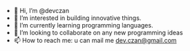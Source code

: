 - 👋 Hi, I’m @devczan
- 👀 I’m interested in building innovative things.
- 🌱 I’m currently learning programming languages.
- 💞️ I’m looking to collaborate on any new programming ideas
- 📫 How to reach me:
u can mail me dev.czan@gmail.com

<!---
devczan/devczan is a ✨ special ✨ repository because its `README.md` (this file) appears on your GitHub profile.
You can click the Preview link to take a look at your changes.
--->
